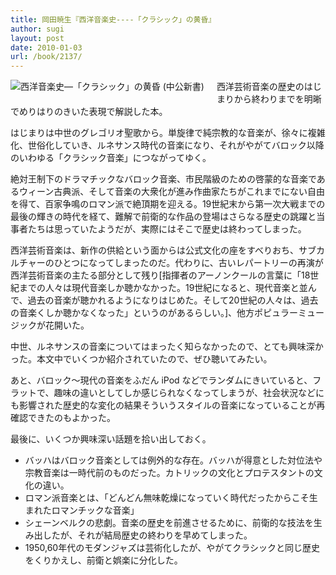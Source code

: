 ```yaml
---
title: 岡田暁生『西洋音楽史----「クラシック」の黄昏』
author: sugi
layout: post
date: 2010-01-03
url: /book/2137/
---
```

<a href="http://www.amazon.co.jp/exec/obidos/ASIN/4121018168/chezsugi-22/ref=nosim/" name="amazletlink" target="_blank"><img src="http://i0.wp.com/ecx.images-amazon.com/images/I/411RSWQ53KL._SL160_.jpg?w=660" alt="西洋音楽史―「クラシック」の黄昏 (中公新書)" class="alignleft" style="float: left; margin: 0 20px 20px 0;" data-recalc-dims="1" /></a>

西洋芸術音楽の歴史のはじまりから終わりまでを明晰でめりはりのきいた表現で解説した本。

はじまりは中世のグレゴリオ聖歌から。単旋律で純宗教的な音楽が、徐々に複雑化、世俗化していき、ルネサンス時代の音楽になり、それがやがてバロック以降のいわゆる「クラシック音楽」につながってゆく。

絶対王制下のドラマチックなバロック音楽、市民階級のための啓蒙的な音楽であるウィーン古典派、そして音楽の大衆化が進み作曲家たちがこれまでにない自由を得て、百家争鳴のロマン派で絶頂期を迎える。19世紀末から第一次大戦までの最後の輝きの時代を経て、難解で前衛的な作品の登場はさらなる歴史の跳躍と当事者たちは思っていたようだが、実際にはそこで歴史は終わってしまった。

西洋芸術音楽は、新作の供給という面からは公式文化の座をすべりおち、サブカルチャーのひとつになってしまったのだ。代わりに、古いレパートリーの再演が西洋芸術音楽の主たる部分として残り<span class="footnote">[指揮者のアーノンクールの言葉に「18世紀までの人々は現代音楽しか聴かなかった。19世紀になると、現代音楽と並んで、過去の音楽が聴かれるようになりはじめた。そして20世紀の人々は、過去の音楽くしか聴かなくなった」というのがあるらしい。]</span>、他方ポピュラーミュージックが花開いた。

中世、ルネサンスの音楽についてはまったく知らなかったので、とても興味深かった。本文中でいくつか紹介されていたので、ぜひ聴いてみたい。

あと、バロック〜現代の音楽をふだん iPod などでランダムにきいていると、フラットで、趣味の違いとしてしか感じられなくなってしまうが、社会状況などにも影響された歴史的な変化の結果そういうスタイルの音楽になっていることが再確認できたのもよかった。

最後に、いくつか興味深い話題を拾い出しておく。

  * バッハはバロック音楽としては例外的な存在。バッハが得意とした対位法や宗教音楽は一時代前のものだった。カトリックの文化とプロテスタントの文化の違い。
  * ロマン派音楽とは、「どんどん無味乾燥になっていく時代だったからこそ生まれたロマンチックな音楽」
  * シェーンベルクの悲劇。音楽の歴史を前進させるために、前衛的な技法を生み出したが、それが結局歴史の終わりを早めてしまった。
  * 1950,60年代のモダンジャズは芸術化したが、やがてクラシックと同じ歴史をくりかえし、前衛と娯楽に分化した。

